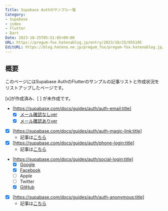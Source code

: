 ```yaml
---
Title: Supabase Authのサンプル一覧
Category:
- Supabase
- index
- Flutter
- Dart
Date: 2023-10-25T05:51:05+09:00
URL: https://pregum-fox.hatenablog.jp/entry/2023/10/25/055105
EditURL: https://blog.hatena.ne.jp/pregum_fox/pregum-fox.hatenablog.jp/atom/entry/6801883189053218733
---
```


## 概要

このページにはSupabase AuthのFlutterのサンプルの記事リストと作成状況をリストアップしたページです。

[x]が作成済み、[ ] が未作成です。

* [https://supabase.com/docs/guides/auth/auth-email:title]
  * [x] [メール確認なしver](https://pregum-fox.hatenablog.jp/entry/2023/10/18/081217)
  * [x] [メール確認ありver](https://pregum-fox.hatenablog.jp/entry/2023/10/26/080320)
* [x] [https://supabase.com/docs/guides/auth/auth-magic-link:title]
  * 記事は[こちら](https://pregum-fox.hatenablog.jp/entry/2023/10/29/235736)
* [x] [https://supabase.com/docs/guides/auth/phone-login:title]
  * 記事は[こちら](https://pregum-fox.hatenablog.jp/entry/2023/11/05/061303)
* [https://supabase.com/docs/guides/auth/social-login:title]
  * [x] [Google](https://pregum-fox.hatenablog.jp/entry/2023/11/28/051258)
  * [x] [Facebook](https://pregum-fox.hatenablog.jp/entry/2023/12/02/081341)
  * [ ] Apple
  * [ ] Twitter
  * [x] [GitHub](https://pregum-fox.hatenablog.jp/entry/2023/10/10/011638)
* [x] [https://supabase.com/docs/guides/auth/auth-anonymous:title]
  * 記事は[こちら](https://pregum-fox.hatenablog.jp/entry/2024/05/07/043423)


